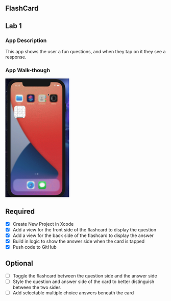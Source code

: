 ## FlashCard

## Lab 1

### App Description
This app shows the user a fun questions, and when they tap on it they see a response.

### App Walk-though

<img src="https://github.com/samuelsandoval1/FlashcardApp/raw/main/App_Walkthroughs/lab1.gif" width=200><br>



## Required
- [x] Create New Project in Xcode
- [x] Add a view for the front side of the flashcard to display the question
- [x] Add a view for the back side of the flashcard to display the answer
- [x] Build in logic to show the answer side when the card is tapped
- [x] Push code to GitHub
## Optional
- [ ] Toggle the flashcard between the question side and the answer side
- [ ] Style the question and answer side of the card to better distinguish between the two sides
- [ ] Add selectable multiple choice answers beneath the card
